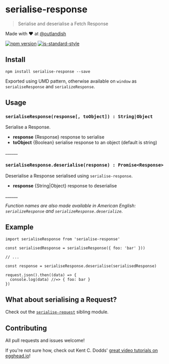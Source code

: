 # serialise-response

> Serialise and deserialise a Fetch Response

Made with ❤ at [@outlandish](http://www.twitter.com/outlandish)

<a href="http://badge.fury.io/js/serialise-response"><img alt="npm version" src="https://badge.fury.io/js/serialise-response.svg"></a>
[![js-standard-style](https://img.shields.io/badge/code%20style-standard-brightgreen.svg)](http://standardjs.com/)

## Install

    npm install serialise-response --save

Exported using UMD pattern, otherwise available on `window` as `serialiseResponse` and `serializeResponse`.

## Usage

### `serialiseResponse(response[, toObject]) : String|Object`

Serialise a Response.

- __response__ {Response} response to serialise
- __toObject__ {Boolean} serialise response to an object (default is string)

<p>______</p>

### `serialiseResponse.deserialise(response) : Promise<Response>`

Deserialise a Response serialised using `serialise-response`.

- __response__ {String|Object} response to deserialise

<p>______</p>

_Function names are also made available in American English: `serializeResponse` and `serializeResponse.deserialize`._

## Example

    import serialiseResponse from 'serialise-response'

    const serialisedResponse = serialiseResponse({ foo: 'bar' }))

    // ...

    const response = serialiseResponse.deserialise(serialisedResponse)

    request.json().then((data) => {
      console.log(data) //=> { foo: bar }
    })

## What about serialising a Request?

Check out the [`serialise-request`](https://github.com/sdgluck/serialise-request) sibling module.

## Contributing

All pull requests and issues welcome!

If you're not sure how, check out Kent C. Dodds' [great video tutorials on egghead.io](https://egghead.io/lessons/javascript-identifying-how-to-contribute-to-an-open-source-project-on-github)!
